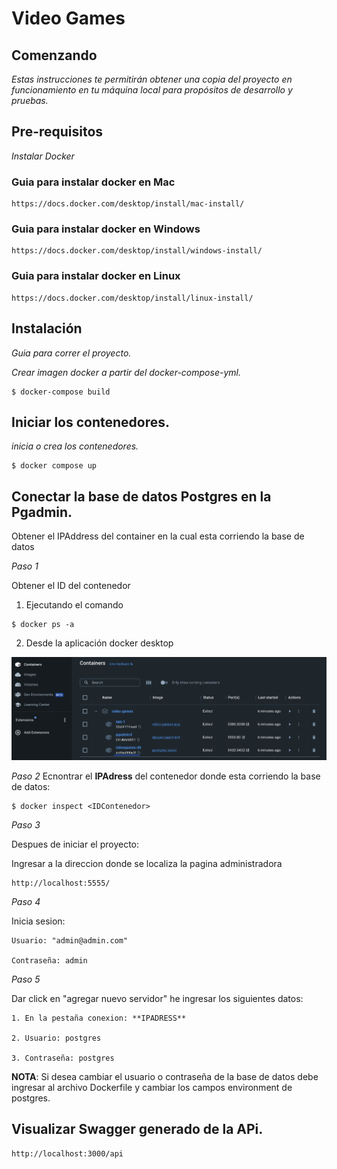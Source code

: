 # Video Games


## Comenzando

_Estas instrucciones te permitirán obtener una copia del proyecto en funcionamiento en tu máquina local para propósitos de desarrollo y pruebas._


## Pre-requisitos

_Instalar Docker_

### Guia para instalar docker en Mac

```
https://docs.docker.com/desktop/install/mac-install/

```

### Guia para instalar docker en Windows

```
https://docs.docker.com/desktop/install/windows-install/

```
### Guia para instalar docker en Linux

```
https://docs.docker.com/desktop/install/linux-install/

```

## Instalación

_Guia para correr el proyecto._

_Crear imagen docker a partir del docker-compose-yml._

```
$ docker-compose build
```

## Iniciar los contenedores.

_inicia o crea los contenedores._

```
$ docker compose up
```

## Conectar la base de datos Postgres en la Pgadmin.


Obtener el IPAddress del container en la cual esta corriendo la base de datos

_Paso 1_

Obtener el ID del contenedor

1. Ejecutando el comando

```
$ docker ps -a
```


2. Desde la aplicación docker desktop

<img src="https://github.com/Zapata9664/video-games-be/blob/main/src/assets/dockerDesktopExample.png">

_Paso 2_
Ecnontrar el **IPAdress** del contenedor donde esta corriendo la base de datos:

```
$ docker inspect <IDContenedor>
```

_Paso 3_

Despues de iniciar el proyecto:

Ingresar a la direccion donde se localiza la pagina administradora

```
http://localhost:5555/
```

_Paso 4_

Inicia sesion:

    Usuario: "admin@admin.com"

    Contraseña: admin

_Paso 5_

Dar click en "agregar nuevo servidor" he ingresar los siguientes datos:

    1. En la pestaña conexion: **IPADRESS**

    2. Usuario: postgres

    3. Contraseña: postgres

**NOTA**: Si desea cambiar el usuario o contraseña de la base de datos debe ingresar al archivo Dockerfile y cambiar los campos environment de postgres.


## Visualizar Swagger generado de la APi.

```
http://localhost:3000/api
```

